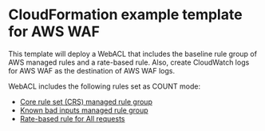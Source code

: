 # CloudFormation example template for AWS WAF
This template will deploy a WebACL that includes the baseline rule group of AWS managed rules and a rate-based rule. Also, create CloudWatch logs for AWS WAF as the destination of AWS WAF logs.

WebACL includes the following rules set as COUNT mode:
* [Core rule set (CRS) managed rule group](https://docs.aws.amazon.com/waf/latest/developerguide/aws-managed-rule-groups-baseline.html#aws-managed-rule-groups-baseline-crs)
* [Known bad inputs managed rule group](https://docs.aws.amazon.com/waf/latest/developerguide/aws-managed-rule-groups-baseline.html#aws-managed-rule-groups-baseline-known-bad-inputs)
* [Rate-based rule for All requests](https://docs.aws.amazon.com/waf/latest/developerguide/waf-rule-statement-type-rate-based.html)

